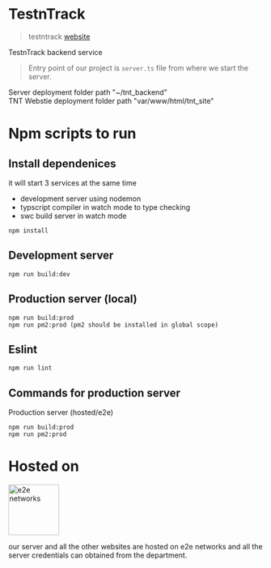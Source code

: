 # TestnTrack

> testntrack [website](https://www.testntrack.com/)

TestnTrack backend service

> Entry point of our project is `server.ts` file from where we start the server.

Server deployment folder path "~/tnt_backend"  
TNT Webstie deployment folder path "var/www/html/tnt_site"

# Npm scripts to run

## Install dependenices

it will start 3 services at the same time

- development server using nodemon
- typscript compiler in watch mode to type checking
- swc build server in watch mode

```
npm install
```

## Development server

```
npm run build:dev
```

## Production server (local)

```
npm run build:prod
npm run pm2:prod (pm2 should be installed in global scope)
```

## Eslint

```
npm run lint
```

## Commands for production server

Production server (hosted/e2e)

```
npm run build:prod
npm run pm2:prod
```

# Hosted on

<img src="https://global-uploads.webflow.com/6245406e0235063d5498c765/62a2e6c513e27c48700925ed_E2E-Cloud-Logo%20(1).png" alt="e2e networks" width="100"/>

our server and all the other websites are hosted on e2e networks and all the server credentials can obtained from the department.
